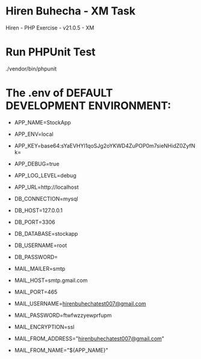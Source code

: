 # Hiren Buhecha - XM Task
Hiren - PHP Exercise - v21.0.5 - XM

# Run PHPUnit Test
./vendor/bin/phpunit

# The .env of DEFAULT DEVELOPMENT ENVIRONMENT:

   * APP_NAME=StockApp 
   * APP_ENV=local
   * APP_KEY=base64:sYaEVHYl1qoSJg2oYKWD4ZuPOP0m7sieNHidZ0ZyfNk=
   * APP_DEBUG=true
   * APP_LOG_LEVEL=debug
   * APP_URL=http://localhost
   
   * DB_CONNECTION=mysql
   * DB_HOST=127.0.0.1
   * DB_PORT=3306
   * DB_DATABASE=stockapp
   * DB_USERNAME=root
   * DB_PASSWORD=

   * MAIL_MAILER=smtp
   * MAIL_HOST=smtp.gmail.com
   * MAIL_PORT=465
   * MAIL_USERNAME=hirenbuhechatest007@gmail.com
   * MAIL_PASSWORD=ftwfwzzyewprfupm
   * MAIL_ENCRYPTION=ssl
   * MAIL_FROM_ADDRESS="hirenbuhechatest007@gmail.com"
   * MAIL_FROM_NAME="${APP_NAME}"
